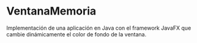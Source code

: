 # VentanaMemoria
Implementación de una aplicación en Java con el framework JavaFX que cambie dinámicamente el color de fondo de la ventana.

